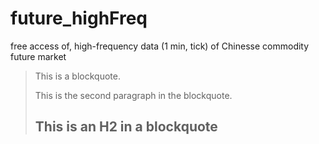 # future_highFreq
free access of, high-frequency data (1 min, tick) of Chinesse commodity future market

> This is a blockquote.
> 
> This is the second paragraph in the blockquote.
>
> ## This is an H2 in a blockquote
